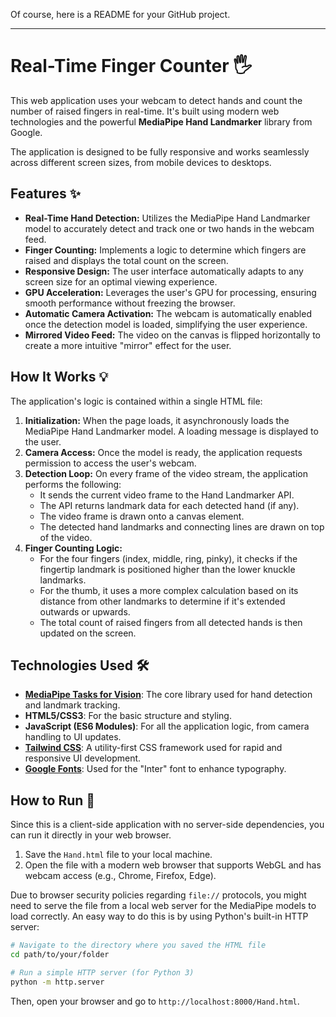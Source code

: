 Of course, here is a README for your GitHub project.

-----

# Real-Time Finger Counter 🖐️

This web application uses your webcam to detect hands and count the number of raised fingers in real-time. It's built using modern web technologies and the powerful **MediaPipe Hand Landmarker** library from Google.

The application is designed to be fully responsive and works seamlessly across different screen sizes, from mobile devices to desktops.

## Features ✨

  * **Real-Time Hand Detection:** Utilizes the MediaPipe Hand Landmarker model to accurately detect and track one or two hands in the webcam feed.
  * **Finger Counting:** Implements a logic to determine which fingers are raised and displays the total count on the screen.
  * **Responsive Design:** The user interface automatically adapts to any screen size for an optimal viewing experience.
  * **GPU Acceleration:** Leverages the user's GPU for processing, ensuring smooth performance without freezing the browser.
  * **Automatic Camera Activation:** The webcam is automatically enabled once the detection model is loaded, simplifying the user experience.
  * **Mirrored Video Feed:** The video on the canvas is flipped horizontally to create a more intuitive "mirror" effect for the user.

## How It Works 💡

The application's logic is contained within a single HTML file:

1.  **Initialization:** When the page loads, it asynchronously loads the MediaPipe Hand Landmarker model. A loading message is displayed to the user.
2.  **Camera Access:** Once the model is ready, the application requests permission to access the user's webcam.
3.  **Detection Loop:** On every frame of the video stream, the application performs the following:
      * It sends the current video frame to the Hand Landmarker API.
      * The API returns landmark data for each detected hand (if any).
      * The video frame is drawn onto a canvas element.
      * The detected hand landmarks and connecting lines are drawn on top of the video.
4.  **Finger Counting Logic:**
      * For the four fingers (index, middle, ring, pinky), it checks if the fingertip landmark is positioned higher than the lower knuckle landmarks.
      * For the thumb, it uses a more complex calculation based on its distance from other landmarks to determine if it's extended outwards or upwards.
      * The total count of raised fingers from all detected hands is then updated on the screen.

## Technologies Used 🛠️

  * **[MediaPipe Tasks for Vision](https://www.google.com/search?q=https://developers.google.com/mediapipe/solutions/vision)**: The core library used for hand detection and landmark tracking.
  * **HTML5/CSS3**: For the basic structure and styling.
  * **JavaScript (ES6 Modules)**: For all the application logic, from camera handling to UI updates.
  * **[Tailwind CSS](https://tailwindcss.com/)**: A utility-first CSS framework used for rapid and responsive UI development.
  * **[Google Fonts](https://fonts.google.com/)**: Used for the "Inter" font to enhance typography.

## How to Run 🚀

Since this is a client-side application with no server-side dependencies, you can run it directly in your web browser.

1.  Save the `Hand.html` file to your local machine.
2.  Open the file with a modern web browser that supports WebGL and has webcam access (e.g., Chrome, Firefox, Edge).

Due to browser security policies regarding `file://` protocols, you might need to serve the file from a local web server for the MediaPipe models to load correctly. An easy way to do this is by using Python's built-in HTTP server:

```bash
# Navigate to the directory where you saved the HTML file
cd path/to/your/folder

# Run a simple HTTP server (for Python 3)
python -m http.server
```

Then, open your browser and go to `http://localhost:8000/Hand.html`.
